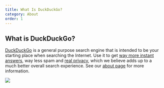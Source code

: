 ```yaml
---
title: What Is DuckDuckGo?
category: About
order: 1
---
```

<div class="head">
  <h2>What is DuckDuckGo?</h2>
</div>
<div class="body content">
  <div class="row">
    <p>
      <a href="https://duckduckgo.com/">DuckDuckGo</a> is a general purpose search engine that is intended to be your starting place when searching the Internet. Use it to get <a href="https://duckduckgo.com/tour">way more instant answers</a>, way less spam and <a href="https://duckduckgo.com/privacy">real privacy</a>, which we believe adds up to a much better overall search experience. See our <a href="https://duckduckgo.com/about">about page</a> for more information.
    </p>
  </div>
</div>

<image src="/edition-jekyll-template/images/ddg-logo.svg">
